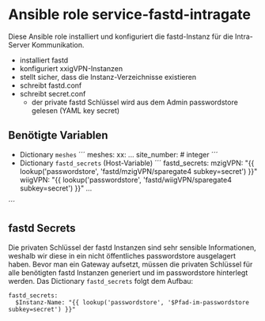 # Ansible role service-fastd-intragate

Diese Ansible role installiert und konfiguriert die fastd-Instanz für die Intra-Server Kommunikation.

- installiert fastd
- konfiguriert xxigVPN-Instanzen
- stellt sicher, dass die Instanz-Verzeichnisse existieren
- schreibt fastd.conf
- schreibt secret.conf
  - der private fastd Schlüssel wird aus dem Admin passwordstore gelesen (YAML key secret)

## Benötigte Variablen

- Dictionary `meshes`
´´´
meshes:
  xx:
...
    site_number: # integer
´´´
- Dictionary `fastd_secrets` (Host-Variable)
´´´
fastd_secrets:
  mzigVPN: "{{ lookup('passwordstore', 'fastd/mzigVPN/sparegate4 subkey=secret') }}"
  wiigVPN: "{{ lookup('passwordstore', 'fastd/wiigVPN/sparegate4 subkey=secret') }}"
  ...

´´´

## fastd Secrets

Die privaten Schlüssel der fastd Instanzen sind sehr sensible Informationen, weshalb wir diese in ein nicht öffentliches passwordstore ausgelagert haben.
Bevor man ein Gateway aufsetzt, müssen die privaten Schlüssel für alle benötigten fastd Instanzen generiert und im passwordstore hinterlegt werden.
Das Dictionary `fastd_secrets` folgt dem Aufbau:
```
fastd_secrets:
  $Instanz-Name: "{{ lookup('passwordstore', '$Pfad-im-passwordstore subkey=secret') }}"
```
